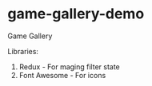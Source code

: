 # game-gallery-demo
Game Gallery



Libraries:
1. Redux - For maging filter state
2. Font Awesome - For icons
